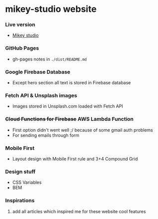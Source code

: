 # mikey-studio website

### Live version

* [Mikey studio](https://mikey-studio.xyz)

### GitHub Pages

* gh-pages notes in `./dist/README.md`

### Google Firebase Database

* Except hero section all text is stored in Firebase database

### Fetch API & Unsplash images

* Images stored in Unsplash.com loaded with Fetch API

### ~~Cloud Functions for Firebase~~ AWS Lambda Function

* First option didn't went well ;/ because of some gmail auth problems 
* For sending emails through form

### Mobile First

* Layout design with Mobile First rule and 3+4 Compound Grid

### Design stuff

* CSS Variables
* BEM

### Inspirations 

1. add all articles which inspired me for these website cool features
